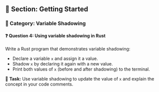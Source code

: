 ## 📘 Section: Getting Started  
### 🔹 Category: Variable Shadowing  
#### ❓ Question 4: Using variable shadowing in Rust

Write a Rust program that demonstrates variable shadowing:

- Declare a variable `x` and assign it a value.
- Shadow `x` by declaring it again with a new value.
- Print both values of `x` (before and after shadowing) to the terminal.

🔧 **Task:** Use variable shadowing to update the value of `x` and explain the concept in your code comments.
